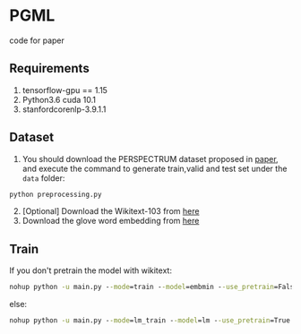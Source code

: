 # PGML
code for paper

## Requirements
1. tensorflow-gpu == 1.15
2. Python3.6 cuda 10.1
3. stanfordcorenlp-3.9.1.1

## Dataset
1. You should download the PERSPECTRUM dataset proposed in [paper](https://www.aclweb.org/anthology/N19-1053), and execute the command to generate train,valid and test set under the `data` folder:
```cmd
python preprocessing.py
```
2. [Optional] Download the Wikitext-103 from [here](https://blog.einstein.ai/the-wikitext-long-term-dependency-language-modeling-dataset/)<br/>
3. Download the glove word embedding from [here](https://nlp.stanford.edu/projects/glove/)

## Train
If you don't pretrain the model with wikitext:
```cmd
nohup python -u main.py --mode=train --model=embmin --use_pretrain=False > nohup.out 2>&1 &
``` 
else:
```cmd
nohup python -u main.py --mode=lm_train --model=lm --use_pretrain=True > nohup_pre.out 2>&1 &
```